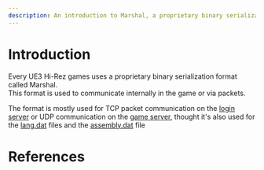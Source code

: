 ```yaml
---
description: An introduction to Marshal, a proprietary binary serialization format used in Hi-Rez UE3 games for internal and network communication.
---
```

# Introduction

Every UE3 Hi-Rez games uses a proprietary binary serialization format called Marshal.<br/>
This format is used to communicate internally in the game or via packets.

The format is mostly used for TCP packet communication on the [login server](/marshal/servers/login-server) or UDP communication on the [game server](/marshal/servers/game-server), thought it's also used for the [lang.dat](/marshal/files/lang) files and the [assembly.dat](/marshal/files/assembly) file

# References

[^1]: https://en.wikipedia.org/wiki/Serialization
